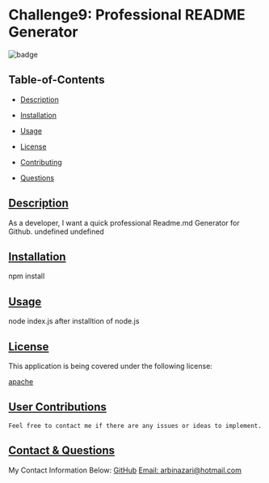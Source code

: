 
  # Challenge9: Professional README Generator
  
  
  ![badge](https://img.shields.io/badge/license-apache-blue)
    
  ## Table-of-Contents
  * [Description](#description)
  * [Installation](#installation)
  * [Usage](#usage)
  
  * [License](#license)
    
  * [Contributing](#contributing)
  * [Questions](#questions)
  
  ## [Description](#table-of-contents)
  As a developer, I want a quick professional Readme.md Generator for Github.
  undefined
  undefined
  ## [Installation](#table-of-contents)
  npm install
  ## [Usage](#table-of-contents)
  node index.js after installtion of node.js
  
  
  
  ## [License](#table-of-contents)
  This application is being covered under the following license:
  
  [apache](https://choosealicense.com/licenses/apache)
    
    
  ## [User Contributions](#table-of-contents)
  
  
    Feel free to contact me if there are any issues or ideas to implement.
    
  ## [Contact & Questions](#table-of-contents)
  My Contact Information Below:
  [GitHub](https://github.com/arbinazari)
  [Email: arbinazari@hotmail.com](mailto:arbinazari@hotmail.com)
